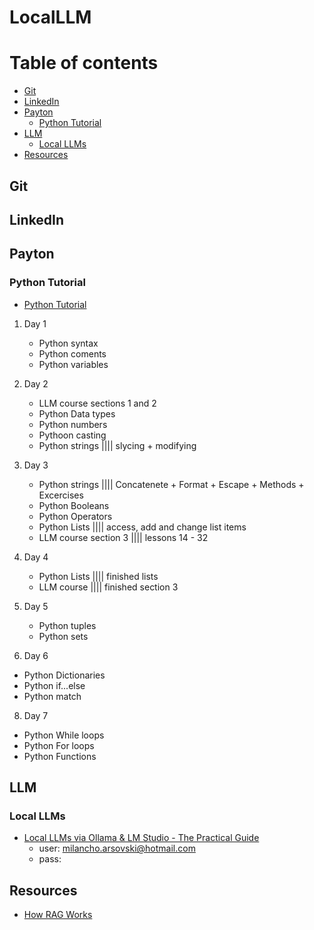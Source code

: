 # LocalLLM
# Table of contents
<!--ts-->
   * [Git](#git)           
   * [LinkedIn](#linkedin)        
   * [Payton](#payton)
      * [Python Tutorial](#python-tutorial)
   * [LLM](#llm)
     * [Local LLMs](#local-llms)
   * [Resources](#resources)       
<!--te-->

## Git
## LinkedIn
## Payton
### Python Tutorial
- [Python Tutorial](https://www.w3schools.com/python/default.asp)
1. Day 1
   - Python syntax
   - Python coments
   - Python variables 
   
3. Day 2
   - LLM course sections 1 and 2
   - Python Data types
   - Python numbers
   - Pythoon casting
   - Python strings |||| slycing + modifying
     
4. Day 3
   - Python strings |||| Concatenete + Format + Escape + Methods + Excercises
   - Python Booleans
   - Python Operators
   - Python Lists |||| access, add and change list items
   - LLM course section 3 |||| lessons 14 - 32
5. Day 4
   - Python Lists |||| finished lists
   - LLM course |||| finished section 3
6. Day 5
    - Python tuples
    - Python sets
  7. Day 6
   - Python  Dictionaries
   - Python if...else
   - Python match
  8. Day 7
   - Python While loops
   - Python For loops
   - Python Functions
     
## LLM
### Local LLMs
- [Local LLMs via Ollama & LM Studio - The Practical Guide](https://www.udemy.com/course/running-open-llms-locally-practical-guide/?couponCode=ST18MT170625A)
  - user: milancho.arsovski@hotmail.com 
  - pass: 
## Resources
- [How RAG Works](https://www.linkedin.com/posts/sketechnews_how-rag-works-in-6-steps-retrieval-augmented-activity-7342572138823909376-Axp0?utm_source=share&utm_medium=member_desktop&rcm=ACoAAAX_87UBO5Z1swZISKQMTgkggk73pB1v5cI)
